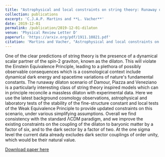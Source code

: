 ```yaml
---
title: "Astrophysical and local constraints on string theory: Runaway dilaton models"
collection: publications
excerpt: 'C.J.A.P. Martins and **L. Vacher**'
date: 2019-12-01
permalink: /publication/2019-12-01-dilaton
venue: 'Physical Review Letter D'
paperurl: 'https://arxiv.org/pdf/1911.10821.pdf'
citation: 'Martins and Vacher, "Astrophysical and local constraints on string theory: runaway dilaton models." Phys. Rev. D 100, 123514 (2019)'
---
```

One of the clear predictions of string theory is the presence of a dynamical scalar partner of the spin-2 graviton, known as the dilaton. This will violate the Einstein Equivalence Principle, leading to a plethora of possibly observable consequences which is a cosmological context include dynamical dark energy and spacetime variations of nature's fundamental constants. The runaway dilaton scenario of Damour, Piazza and Veneziano is a particularly interesting class of string theory inspired models which can in principle reconcile a massless dilaton with experimental data. Here we use the latest background cosmology observations, astrophysical and laboratory tests of the stability of the fine-structure constant and local tests of the Weak Equivalence Principle to provide updated constraints on this scenario, under various simplifying assumptions. Overall we find consistency with the standard ΛCDM paradigm, and we improve the existing constraints on the coupling of the dilaton to baryonic matter by a factor of six, and to the dark sector by a factor of two. At the one sigma level the current data already excludes dark sector couplings of order unity, which would be their natural value.

[Download paper here](https://arxiv.org/pdf/1911.10821.pdf)

